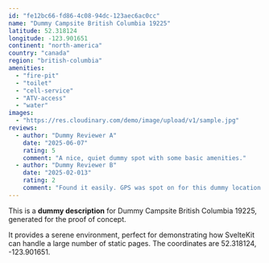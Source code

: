 ```yaml
---
id: "fe12bc66-fd86-4c08-94dc-123aec6ac0cc"
name: "Dummy Campsite British Columbia 19225"
latitude: 52.318124
longitude: -123.901651
continent: "north-america"
country: "canada"
region: "british-columbia"
amenities:
  - "fire-pit"
  - "toilet"
  - "cell-service"
  - "ATV-access"
  - "water"
images:
  - "https://res.cloudinary.com/demo/image/upload/v1/sample.jpg"
reviews:
  - author: "Dummy Reviewer A"
    date: "2025-06-07"
    rating: 5
    comment: "A nice, quiet dummy spot with some basic amenities."
  - author: "Dummy Reviewer B"
    date: "2025-02-013"
    rating: 2
    comment: "Found it easily. GPS was spot on for this dummy location."
---
```


This is a **dummy description** for Dummy Campsite British Columbia 19225, generated for the proof of concept.

It provides a serene environment, perfect for demonstrating how SvelteKit can handle a large number of static pages. The coordinates are 52.318124, -123.901651.
